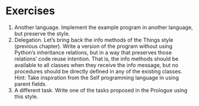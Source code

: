 # Exercises

1. Another language. Implement the example program in another language, but preserve the style.
2. Delegation. Let’s bring back the info methods of the Things style (previous chapter). Write a version of the program without using Python’s inheritance relations, but in a way that preserves those relations’ code reuse intention. That is, the info methods should be available to all classes when they receive the info message, but no procedures should be directly defined in any of the existing classes. Hint: Take inspiration from the Self programming language in using parent fields.
3. A different task. Write one of the tasks proposed in the Prologue using this style.
